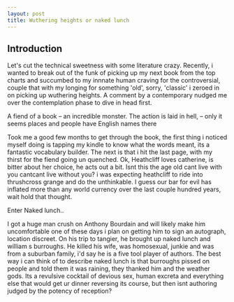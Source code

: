 ```yaml
---
layout: post
title: Wuthering heights or naked lunch
---
```


## Introduction

Let's cut the technical sweetness with some literature crazy. Recently, i wanted to break out of the funk of picking up my next book from the top charts and succumbed
to my innnate human craving for the controversial, couple that with my longing for something 'old', sorry,
'classic' i zeroed in on picking up wuthering heights. A comment by a contemporary nudged me over
the contemplation phase to dive in head first.

A fiend of a book – an incredible monster. The action is laid in hell, – only it seems places and people have English names there

Took me a good few months to get through the book, the first thing i noticed myself doing is tapping my kindle to know what the
words meant, its a fantastic vocabulary builder. The next is that i hit the last page, with my thirst for the fiend going
un quenched. Ok, Heathcliff loves catherine, is bitter about her choice, he acts out a bit. Isnt this the age old cant live with you
cantcant live without you? i was expecting heathcliff to ride into thrushcross grange and do the unthinkable. I guess our
bar for evil has inflated more than any world currency over the last couple hundred years, wait hold that thought.

Enter Naked lunch..

I got a huge man crush on Anthony Bourdain and will likely make him uncomfortable one of these days i plan on getting him to sign an
autograph, location discreet. On his trip to tangier, he brought up naked lunch and william s burroughs. He killed his wife, was
homosexual, junkie and was from a suburban family, i'd say he is a five tool player of authors. The best way i can think of to
describe naked lunch is that burroughs pissed on people and told them it was raining, they thanked him and the weather gods. Its
a revulsive cocktail of devious sex, human excreta and everything else that would get ur dinner reversing its course, but then
isnt authoring judged by the potency of reception?